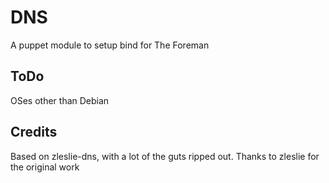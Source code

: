 DNS
===

A puppet module to setup bind for The Foreman

ToDo
----
OSes other than Debian

Credits
-------

Based on zleslie-dns, with a lot of the guts ripped out. Thanks
to zleslie for the original work

